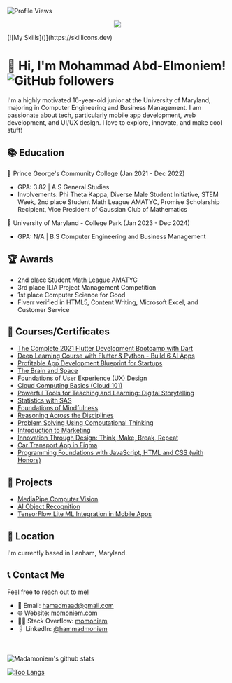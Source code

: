 ![Profile Views](https://komarev.com/ghpvc/?username=madamoniem&color=grey)

<p align="center">
  <a href="https://skillicons.dev">
    <img src="https://skillicons.dev/icons?i=flutter,dart,firebase,gcp,java,figma,jquery,androidstudio,python,tensorflow,html,css,git,github,mysql,php,stackoverflow,gradle&theme=light" />
  </a>
</p>
[![My Skills]()](https://skillicons.dev)

# 👋 Hi, I'm Mohammad Abd-Elmoniem! ![GitHub followers](https://img.shields.io/github/followers/madamoniem?label=Follow&style=social)

I'm a highly motivated 16-year-old junior at the University of Maryland, majoring in Computer Engineering and Business Management. I am passionate about tech, particularly mobile app development, web development, and UI/UX design. I love to explore, innovate, and make cool stuff!

## 📚 Education

🔹 Prince George's Community College (Jan 2021 - Dec 2022)
- GPA: 3.82 | A.S General Studies
- Involvements: Phi Theta Kappa, Diverse Male Student Initiative, STEM Week, 2nd place Student Math League AMATYC, Promise Scholarship Recipient, Vice President of Gaussian Club of Mathematics

🔹 University of Maryland - College Park (Jan 2023 - Dec 2024)
- GPA: N/A | B.S Computer Engineering and Business Management


## 🏆 Awards
- 2nd place Student Math League AMATYC
- 3rd place ILIA Project Management Competition
- 1st place Computer Science for Good
- Fiverr verified in HTML5, Content Writing, Microsoft Excel, and Customer Service

## 📖 Courses/Certificates

- [The Complete 2021 Flutter Development Bootcamp with Dart](https://www.udemy.com/certificate/UC-8638c087-e564-44a2-ac73-a7f07004d2c0/)
- [Deep Learning Course with Flutter & Python - Build 6 AI Apps](https://www.udemy.com/certificate/UC-450f0acf-7c95-43cc-8c66-7d8f07d532b2/)
- [Profitable App Development Blueprint for Startups](https://www.udemy.com/certificate/UC-b8c3a797-b9e5-4b67-8d5c-cecf42d57662/)
- [The Brain and Space](https://www.coursera.org/account/accomplishments/verify/WHLYMGC2N7YH)
- [Foundations of User Experience (UX) Design](https://www.coursera.org/account/accomplishments/verify/27PMEGP43XBK)
- [Cloud Computing Basics (Cloud 101)](https://www.coursera.org/account/accomplishments/verify/HBAPG5V9HKTN)
- [Powerful Tools for Teaching and Learning: Digital Storytelling](https://www.coursera.org/account/accomplishments/verify/7ESKN4PJUGA7)
- [Statistics with SAS](https://www.coursera.org/account/accomplishments/verify/E5AFT6AC84B6)
- [Foundations of Mindfulness](https://www.coursera.org/account/accomplishments/verify/LA6W9MCFYDXC)
- [Reasoning Across the Disciplines](https://www.coursera.org/account/accomplishments/verify/LRLK8GJ98DF8)
- [Problem Solving Using Computational Thinking](https://www.coursera.org/account/accomplishments/verify/LRLK8GJ98DF8)
- [Introduction to Marketing](https://www.coursera.org/account/accomplishments/certificate/ZA6N2CG2S4B4)
- [Innovation Through Design: Think, Make, Break, Repeat](https://www.coursera.org/account/accomplishments/certificate/ZA6N2CG2S4B4)
- [Car Transport App in Figma](https://www.coursera.org/account/accomplishments/verify/R6YQHNG36KHM)
- [Programming Foundations with JavaScript, HTML and CSS (with Honors)](https://www.coursera.org/account/accomplishments/verify/3ZVEHJ934LLX)


## 🚀 Projects

- [MediaPipe Computer Vision](https://github.com/mediapipe-computer-vision)
- [AI Object Recognition](https://github.com/ai-object-recognition)
- [TensorFlow Lite ML Integration in Mobile Apps](https://github.com/tensorflow-lite)


## 📍 Location

I'm currently based in Lanham, Maryland.

## 📞 Contact Me

Feel free to reach out to me!
- 📧 Email: [hamadmaad@gmail.com](mailto:hamadmaad@gmail.com)
- 🌐 Website: [momoniem.com](https://momoniem.com/)
- 👨‍💻 Stack Overflow: [momoniem](https://stackoverflow.com/users/16727709/momoniem)
- 🖇️ LinkedIn: [@hammadmoniem](https://www.linkedin.com/in/hammadmoniem/)

<br>

![Madamoniem's github stats](https://github-readme-stats.vercel.app/api?username=madamoniem&theme=tokyonight&show_icons=true)


[![Top Langs](https://github-readme-stats.vercel.app/api/top-langs/?username=madamoniem&theme=tokyonight&langs_count=8?theme=tokyonight)](https://github.com/anuraghazra/github-readme-stats)


